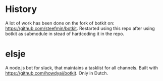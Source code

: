 
# History
A lot of work has been done on the fork of botkit on: https://github.com/steefmin/botkit. Restarted using this repo after using botkit as submodule in stead of hardcoding it in the repo. 

# elsje
A node.js bot for slack, that maintains a tasklist for all channels. Built with https://github.com/howdyai/botkit. Only in Dutch. 
